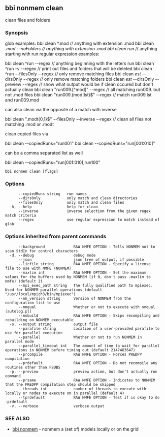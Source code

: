 ## bbi nonmem clean

clean files and folders

### Synopsis


glob examples:
bbi clean *.mod // anything with extension .mod
bbi clean *.mod --noFolders // anything with extension .mod
bbi clean run* // anything starting with run
regular expression examples:

bbi clean ^run --regex // anything beginning with the letters run
bbi clean ^run -v --regex // print out files and folders that will be deleted
bbi clean ^run --filesOnly --regex // only remove matching files
bbi clean _est_ --dirsOnly --regex // only remove matching folders
bbi clean _est_ --dirsOnly --preview --regex // show what output would be if clean occured but don't actually clean
bbi clean "run009.[^mod]" --regex // all matching run009.<ext> but not .mod files
bbi clean "run009.(mod|lst)$" --regex // match run009.lst and run009.mod

can also clean via the opposite of a match with inverse

bbi clean ".modt{0,1}$" --filesOnly --inverse --regex // clean all files not matching .mod or .modt

clean copied files via

bbi clean --copiedRuns="run001"
bbi clean --copiedRuns="run[001:010]"

can be a comma separated list as well

bbi clean --copiedRuns="run[001:010],run100"
 

```
bbi nonmem clean [flags]
```

### Options

```
      --copiedRuns string   run names
      --dirsOnly            only match and clean directories
      --filesOnly           only match and clean files
  -h, --help                help for clean
      --inverse             inverse selection from the given regex match criteria
      --regex               use regular expression to match instead of glob
```

### Options inherited from parent commands

```
      --background             RAW NMFE OPTION - Tells NONMEM not to scan StdIn for control characters
  -d, --debug                  debug mode
      --json                   json tree of output, if possible
      --licfile string         RAW NMFE OPTION - Specify a license file to use with NMFE (NONMEM)
      --maxlim int             RAW NMFE OPTION - Set the maximum values for the buffers used by NONMEM (if 0, don't pass -maxlim to nmfe) (default 2)
      --mpi_exec_path string   The fully qualified path to mpiexec. Used for NONMEM parallel operations (default "/usr/local/mpich3/bin/mpiexec")
      --nm_version string      Version of NONMEM from the configuration list to use
      --nmqual                 Whether or not to execute with nmqual (autolog.pl)
      --nobuild                RAW NMFE OPTION - Skips recompiling and rebuilding on NONMEM executable
  -o, --output string          output file
      --parafile string        Location of a user-provided parafile to use for parallel execution
      --parallel               Whether or not to run NONMEM in parallel mode
      --parallel_timeout int   The amount of time to wait for parallel operations in NONMEM before timing out (default 2147483647)
      --prcompile              RAW NMFE OPTION - Forces PREDPP compilation
      --prdefault              RAW NMFE OPTION - Do not recompile any routines other than FSUBS
  -p, --preview                preview action, but don't actually run command
      --prsame                 RAW NMFE OPTION - Indicates to NONMEM that the PREDPP compilation step should be skipped
      --threads int            number of threads to execute with locally or nodes to execute on in parallel (default 4)
      --tprdefault             RAW NMFE OPTION - Test if is okay to do -prdefault
  -v, --verbose                verbose output
```

### SEE ALSO

* [bbi nonmem](bbi_nonmem.md)	 - nonmem a (set of) models locally or on the grid

